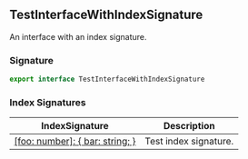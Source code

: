 ## TestInterfaceWithIndexSignature

An interface with an index signature.

<h3 id="testinterfacewithindexsignature-signature">Signature</h3>

```typescript
export interface TestInterfaceWithIndexSignature
```

### Index Signatures

| IndexSignature | Description |
| - | - |
| [\[foo: number\]: { bar: string; }](docs/test-suite-a/testinterfacewithindexsignature-_indexer_-indexsignature) | Test index signature. |
